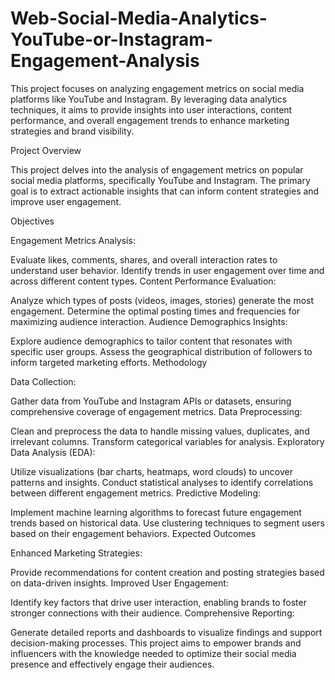 # Web-Social-Media-Analytics-YouTube-or-Instagram-Engagement-Analysis

This project focuses on analyzing engagement metrics on social media platforms like YouTube and Instagram. By leveraging data analytics techniques, it aims to provide insights into user interactions, content performance, and overall engagement trends to enhance marketing strategies and brand visibility.

Project Overview

This project delves into the analysis of engagement metrics on popular social media platforms, specifically YouTube and Instagram. The primary goal is to extract actionable insights that can inform content strategies and improve user engagement.

Objectives

Engagement Metrics Analysis:

Evaluate likes, comments, shares, and overall interaction rates to understand user behavior.
Identify trends in user engagement over time and across different content types.
Content Performance Evaluation:

Analyze which types of posts (videos, images, stories) generate the most engagement.
Determine the optimal posting times and frequencies for maximizing audience interaction.
Audience Demographics Insights:

Explore audience demographics to tailor content that resonates with specific user groups.
Assess the geographical distribution of followers to inform targeted marketing efforts.
Methodology

Data Collection:

Gather data from YouTube and Instagram APIs or datasets, ensuring comprehensive coverage of engagement metrics.
Data Preprocessing:

Clean and preprocess the data to handle missing values, duplicates, and irrelevant columns.
Transform categorical variables for analysis.
Exploratory Data Analysis (EDA):

Utilize visualizations (bar charts, heatmaps, word clouds) to uncover patterns and insights.
Conduct statistical analyses to identify correlations between different engagement metrics.
Predictive Modeling:

Implement machine learning algorithms to forecast future engagement trends based on historical data.
Use clustering techniques to segment users based on their engagement behaviors.
Expected Outcomes

Enhanced Marketing Strategies:

Provide recommendations for content creation and posting strategies based on data-driven insights.
Improved User Engagement:

Identify key factors that drive user interaction, enabling brands to foster stronger connections with their audience.
Comprehensive Reporting:

Generate detailed reports and dashboards to visualize findings and support decision-making processes.
This project aims to empower brands and influencers with the knowledge needed to optimize their social media presence and effectively engage their audiences.

